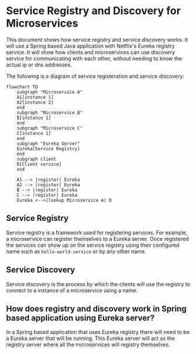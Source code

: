 # Service Registry and Discovery for Microservices
This document shows how service registry and service discovery works.  It will use a Spring based Java application with Netflix's Eureka registry service.   It will show how clients and microservices can use discovery service for communicating with each other, without needing to know the actual ip or dns addresses.

The following is a diagram of service registeration and service discovery:



```mermaid
flowchart TD   
    subgraph "Microservice A"
    A1[instance 1]
    A2[instance 2]
    end
    subgraph "Microservice B"
    B[instance 1]
    end
    subgraph "Microservice C"
    C[instance 1]
    end
    subgraph "Eureka Server"
    Eureka[Service Registry]
    end
    subgraph client
    D[Client service] 
    end

    A1 --> |register| Eureka
    A2 --> |register| Eureka
    B --> |register| Eureka
    C --> |register| Eureka
    Eureka <-->|lookup Microservice A| D
``` 
    

## Service Registry
Service registry is a framework used for registering services.  For example, a microservice can register themselves to a Eureka server.  Once registered the services can show up on the service registry using their configured name such as `hello-world-service` or by any other name. 

## Service Discovery
Service discovery is the process by which the clients will use the registry to connect to a instance of a microservice using a name.


## How does registry and discovery work in Spring based application using Eureka server?
In a Spring based application that uses Eureka registry there will need to be a Eureka server that will be running.
This Eureka server will act as the registry server where all the microservices will registry themselves.


